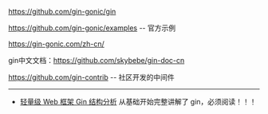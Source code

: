 https://github.com/gin-gonic/gin

https://github.com/gin-gonic/examples -- 官方示例

https://gin-gonic.com/zh-cn/

gin中文文档：https://github.com/skybebe/gin-doc-cn

https://github.com/gin-contrib -- 社区开发的中间件

---

* [轻量级 Web 框架 Gin 结构分析](https://mp.weixin.qq.com/s/suMyvEf7J87STbRt1Y3AEA)
  从基础开始完整讲解了 gin，必须阅读！！！

